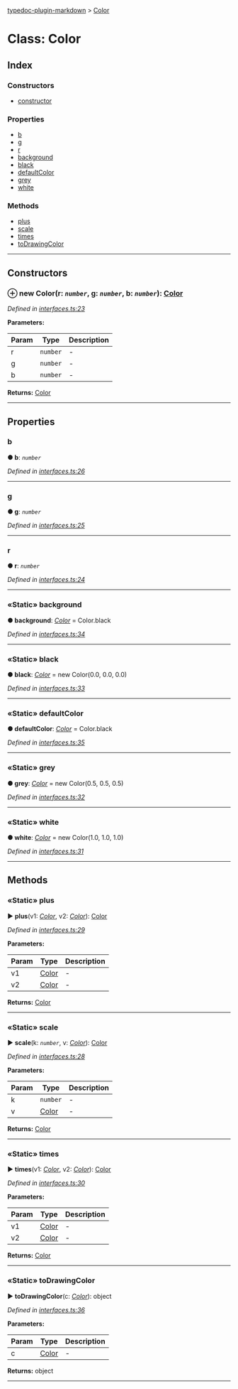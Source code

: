 [typedoc-plugin-markdown](../README.md) > [Color](../classes/color.md)



# Class: Color

## Index

### Constructors

* [constructor](color.md#markdown-header-constructor)


### Properties

* [b](color.md#markdown-header-b)
* [g](color.md#markdown-header-g)
* [r](color.md#markdown-header-r)
* [background](color.md#markdown-header-static-background)
* [black](color.md#markdown-header-static-black)
* [defaultColor](color.md#markdown-header-static-defaultcolor)
* [grey](color.md#markdown-header-static-grey)
* [white](color.md#markdown-header-static-white)


### Methods

* [plus](color.md#markdown-header-static-plus)
* [scale](color.md#markdown-header-static-scale)
* [times](color.md#markdown-header-static-times)
* [toDrawingColor](color.md#markdown-header-static-todrawingcolor)



---
## Constructors



### ⊕ **new Color**(r: *`number`*, g: *`number`*, b: *`number`*): [Color](color.md)



*Defined in [interfaces.ts:23](https://bitbucket.org/owner/repository_name/src/master/src/interfaces.ts?fileviewer&amp;#x3D;file-view-default#interfaces.ts-23)*



**Parameters:**

| Param  | Type                | Description  |
| ------ | ------------------- | ------------ |
| r | `number` | - |
| g | `number` | - |
| b | `number` | - |





**Returns:** [Color](color.md)

---


## Properties


###  b

**●  b**:  *`number`* 

*Defined in [interfaces.ts:26](https://bitbucket.org/owner/repository_name/src/master/src/interfaces.ts?fileviewer&amp;#x3D;file-view-default#interfaces.ts-26)*





___



###  g

**●  g**:  *`number`* 

*Defined in [interfaces.ts:25](https://bitbucket.org/owner/repository_name/src/master/src/interfaces.ts?fileviewer&amp;#x3D;file-view-default#interfaces.ts-25)*





___



###  r

**●  r**:  *`number`* 

*Defined in [interfaces.ts:24](https://bitbucket.org/owner/repository_name/src/master/src/interfaces.ts?fileviewer&amp;#x3D;file-view-default#interfaces.ts-24)*





___



### «Static» background

**●  background**:  *[Color](color.md)*  =  Color.black

*Defined in [interfaces.ts:34](https://bitbucket.org/owner/repository_name/src/master/src/interfaces.ts?fileviewer&amp;#x3D;file-view-default#interfaces.ts-34)*





___



### «Static» black

**●  black**:  *[Color](color.md)*  =  new Color(0.0, 0.0, 0.0)

*Defined in [interfaces.ts:33](https://bitbucket.org/owner/repository_name/src/master/src/interfaces.ts?fileviewer&amp;#x3D;file-view-default#interfaces.ts-33)*





___



### «Static» defaultColor

**●  defaultColor**:  *[Color](color.md)*  =  Color.black

*Defined in [interfaces.ts:35](https://bitbucket.org/owner/repository_name/src/master/src/interfaces.ts?fileviewer&amp;#x3D;file-view-default#interfaces.ts-35)*





___



### «Static» grey

**●  grey**:  *[Color](color.md)*  =  new Color(0.5, 0.5, 0.5)

*Defined in [interfaces.ts:32](https://bitbucket.org/owner/repository_name/src/master/src/interfaces.ts?fileviewer&amp;#x3D;file-view-default#interfaces.ts-32)*





___



### «Static» white

**●  white**:  *[Color](color.md)*  =  new Color(1.0, 1.0, 1.0)

*Defined in [interfaces.ts:31](https://bitbucket.org/owner/repository_name/src/master/src/interfaces.ts?fileviewer&amp;#x3D;file-view-default#interfaces.ts-31)*





___


## Methods


### «Static» plus

► **plus**(v1: *[Color](color.md)*, v2: *[Color](color.md)*): [Color](color.md)




*Defined in [interfaces.ts:29](https://bitbucket.org/owner/repository_name/src/master/src/interfaces.ts?fileviewer&amp;#x3D;file-view-default#interfaces.ts-29)*



**Parameters:**

| Param  | Type                | Description  |
| ------ | ------------------- | ------------ |
| v1 | [Color](color.md) | - |
| v2 | [Color](color.md) | - |





**Returns:** [Color](color.md)





___



### «Static» scale

► **scale**(k: *`number`*, v: *[Color](color.md)*): [Color](color.md)




*Defined in [interfaces.ts:28](https://bitbucket.org/owner/repository_name/src/master/src/interfaces.ts?fileviewer&amp;#x3D;file-view-default#interfaces.ts-28)*



**Parameters:**

| Param  | Type                | Description  |
| ------ | ------------------- | ------------ |
| k | `number` | - |
| v | [Color](color.md) | - |





**Returns:** [Color](color.md)





___



### «Static» times

► **times**(v1: *[Color](color.md)*, v2: *[Color](color.md)*): [Color](color.md)




*Defined in [interfaces.ts:30](https://bitbucket.org/owner/repository_name/src/master/src/interfaces.ts?fileviewer&amp;#x3D;file-view-default#interfaces.ts-30)*



**Parameters:**

| Param  | Type                | Description  |
| ------ | ------------------- | ------------ |
| v1 | [Color](color.md) | - |
| v2 | [Color](color.md) | - |





**Returns:** [Color](color.md)





___



### «Static» toDrawingColor

► **toDrawingColor**(c: *[Color](color.md)*): object




*Defined in [interfaces.ts:36](https://bitbucket.org/owner/repository_name/src/master/src/interfaces.ts?fileviewer&amp;#x3D;file-view-default#interfaces.ts-36)*



**Parameters:**

| Param  | Type                | Description  |
| ------ | ------------------- | ------------ |
| c | [Color](color.md) | - |





**Returns:** object





___


